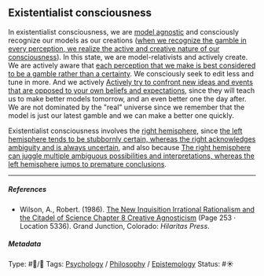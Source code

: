 ## Existentialist consciousness

In existentialist consciousness, we are [model agnostic](Model%20Agnosticism.md) and consciously recognize our models as our creations ([when we recognize the gamble in every perception, we realize the active and creative nature of our consciousness](When%20we%20recognize%20the%20gamble%20in%20every%20perception,%20we%20realize%20the%20active%20and%20creative%20nature%20of%20our%20consciousness.md)). In this state, we are model-relativists and actively create. We are actively aware that [each perception that we make is best considered to be a gamble rather than a certainty](Each%20perception%20that%20we%20make%20is%20best%20considered%20to%20be%20a%20gamble%20rather%20than%20a%20certainty.md). We consciously seek to edit less and tune in more. And we actively [Actively try to confront new ideas and events that are opposed to your own beliefs and expectations](Actively%20try%20to%20confront%20new%20ideas%20and%20events%20that%20are%20opposed%20to%20your%20own%20beliefs%20and%20expectations.md), since they will teach us to make better models tomorrow, and an even better one the day after. We are not dominated by the "real" universe since we remember that the model is just our latest gamble and we can make a better one quickly. 

Existentialist consciousness involves the [right hemisphere](Right%20hemisphere.md), since [the left hemisphere tends to be stubbornly certain, whereas the right acknowledges ambiguity and is always uncertain](The%20left%20hemisphere%20tends%20to%20be%20stubbornly%20certain,%20whereas%20the%20right%20acknowledges%20ambiguity%20and%20is%20always%20uncertain.md), and also because [The right hemisphere can juggle multiple ambiguous possibilities and interpretations, whereas the left hemisphere jumps to premature conclusions](The%20right%20hemisphere%20can%20juggle%20multiple%20ambiguous%20possibilities%20and%20interpretations,%20whereas%20the%20left%20hemisphere%20jumps%20to%20premature%20conclusions.md).

---

##### References

* Wilson, A., Robert. (1986). [The New Inquisition Irrational Rationalism and the Citadel of Science Chapter 8 Creative Agnosticism](The%20New%20Inquisition%20Irrational%20Rationalism%20and%20the%20Citadel%20of%20Science%20Chapter%208%20Creative%20Agnosticism.md) (Page 253 · Location 5336). Grand Junction, Colorado: *Hilaritas Press*.

##### Metadata

Type: #🔵/🔵 
Tags: [Psychology](Psychology.md) / [Philosophy](Philosophy.md) / [Epistemology](Epistemology.md) 
Status: #☀️ 
